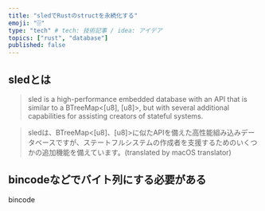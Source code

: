 ```yaml
---
title: "sledでRustのstructを永続化する"
emoji: "🗄️"
type: "tech" # tech: 技術記事 / idea: アイデア
topics: ["rust", "database"]
published: false
---
```


## sledとは

> sled is a high-performance embedded database with an API that is similar to a BTreeMap<[u8], [u8]>, but with several additional capabilities for assisting creators of stateful systems.

> sledは、BTreeMap<[u8]、[u8]>に似たAPIを備えた高性能組み込みデータベースですが、ステートフルシステムの作成者を支援するためのいくつかの追加機能を備えています。(translated by macOS translator)

## bincodeなどでバイト列にする必要がある

bincode